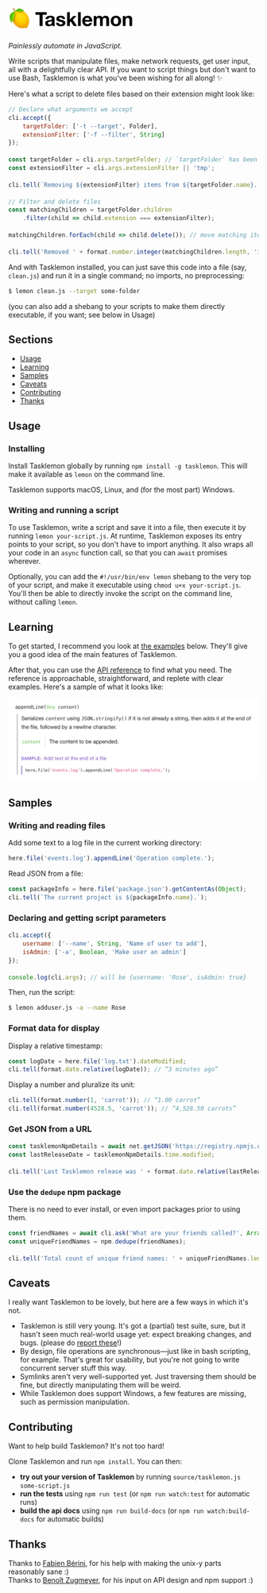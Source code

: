 # <img alt="Tasklemon" src="docs/readme-logo.png" width=250 height=42>

*Painlessly automate in JavaScript.*

Write scripts that manipulate files, make network requests, get user input, all with a delightfully clear API. If you want to script things but don't want to use Bash, Tasklemon is what you've been wishing for all along! ✨

Here's what a script to delete files based on their extension might look like:

````js
// Declare what arguments we accept
cli.accept({
	targetFolder: ['-t --target', Folder],
	extensionFilter: ['-f --filter', String]
});

const targetFolder = cli.args.targetFolder; // `targetFolder` has been cast to Folder automatically
const extensionFilter = cli.args.extensionFilter || 'tmp';

cli.tell(`Removing ${extensionFilter} items from ${targetFolder.name}...`);

// Filter and delete files
const matchingChildren = targetFolder.children
	.filter(child => child.extension === extensionFilter);

matchingChildren.forEach(child => child.delete()); // move matching items to trash

cli.tell('Removed ' + format.number.integer(matchingChildren.length, 'item')); // “Removed 13 items”
````

And with Tasklemon installed, you can just save this code into a file (say, `clean.js`) and run it in a single command; no imports, no preprocessing:

````bash
$ lemon clean.js --target some-folder
````

(you can also add a shebang to your scripts to make them directly executable, if you want; see below in Usage)

## Sections

- [Usage](#usage)
- [Learning](#learning)
- [Samples](#samples)
- [Caveats](#caveats)
- [Contributing](#contributing)
- [Thanks](#thanks)

## Usage

### Installing

Install Tasklemon globally by running `npm install -g tasklemon`. This will make it available as `lemon` on the command&nbsp;line.

Tasklemon supports macOS, Linux, and (for the most part) Windows.

### Writing and running a script

To use Tasklemon, write a script and save it into a file, then execute it by running `lemon your-script.js`. At runtime, Tasklemon exposes its entry points to your script, so you don't have to import anything. It also wraps all your code in an `async` function call, so that you can `await` promises wherever.

Optionally, you can add the `#!/usr/bin/env lemon` shebang to the very top of your script, and make it executable using `chmod u+x your-script.js`. You'll then be able to directly invoke the script on the command&nbsp;line, without calling `lemon`.

## Learning

To get started, I recommend you look at [the examples](#samples) below. They'll give you a good idea of the main features of Tasklemon.

After that, you can use the [API reference](http://cykelero.github.io/tasklemon/api/) to find what you need. The reference is approachable, straightforward, and replete with clear examples. Here's a sample of what it looks like:

<a href="http://cykelero.github.io/tasklemon/api/File.html"><img src="docs/readme-api-reference-screenshot.png" alt width=838></a>

## Samples

### Writing and reading files

Add some text to a log file in the current working directory:

````js
here.file('events.log').appendLine('Operation complete.');
````

Read JSON from a file:

````js
const packageInfo = here.file('package.json').getContentAs(Object);
cli.tell(`The current project is ${packageInfo.name}.`);
````

### Declaring and getting script parameters

````js
cli.accept({
    username: ['--name', String, 'Name of user to add'],
    isAdmin: ['-a', Boolean, 'Make user an admin']
});

console.log(cli.args); // will be {username: 'Rose', isAdmin: true}
````

Then, run the script:

````bash
$ lemon adduser.js -a --name Rose
````

### Format data for display

Display a relative timestamp:

````js
const logDate = here.file('log.txt').dateModified;
cli.tell(format.date.relative(logDate)); // “3 minutes ago”
````

Display a number and pluralize its unit:

````js
cli.tell(format.number(1, 'carrot')); // “1.00 carrot”
cli.tell(format.number(4528.5, 'carrot')); // “4,528.50 carrots”
````

### Get JSON from a URL

````js
const tasklemonNpmDetails = await net.getJSON('https://registry.npmjs.org/tasklemon');
const lastReleaseDate = tasklemonNpmDetails.time.modified;

cli.tell('Last Tasklemon release was ' + format.date.relative(lastReleaseDate) + '.');
````

### Use the `dedupe` npm package

There is no need to ever install, or even import packages prior to using them.

````js
const friendNames = await cli.ask('What are your friends called?', Array);
const uniqueFriendNames = npm.dedupe(friendNames);

cli.tell('Total count of unique friend names: ' + uniqueFriendNames.length);
````

## Caveats

I really want Tasklemon to be lovely, but here are a few ways in which it's not.

- Tasklemon is still very young. It's got a (partial) test suite, sure, but it hasn't seen much real-world usage yet: expect breaking changes, and bugs. (please do [report these](https://github.com/Cykelero/tasklemon/issues/new)!)
- By design, file operations are synchronous—just like in bash scripting, for example. That's great for usability, but you're not going to write concurrent server stuff this way.
- Symlinks aren't very well-supported yet. Just traversing them should be fine, but directly manipulating them will be weird.
- While Tasklemon does support Windows, a few features are missing, such as permission manipulation.

## Contributing

Want to help build Tasklemon? It's not too hard!

Clone Tasklemon and run `npm install`. You can then:

- **try out your version of Tasklemon** by running `source/tasklemon.js some-script.js`
- **run the tests** using `npm run test` (or `npm run watch:test` for automatic runs)
- **build the api docs** using `npm run build-docs` (or `npm run watch:build-docs` for automatic builds)

## Thanks

Thanks to [Fabien Bérini](https://fabien-berini.fr), for his help with making the unix-y parts reasonably sane :)  
Thanks to [Benoît Zugmeyer](https://github.com/BenoitZugmeyer), for his input on API design and npm support :)

